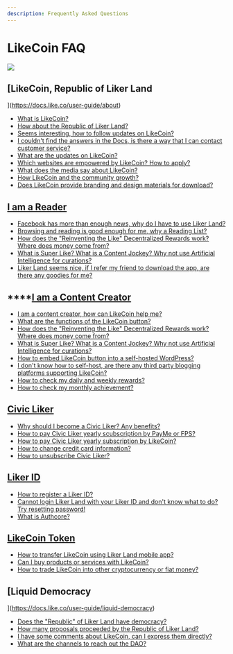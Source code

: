 ```yaml
---
description: Frequently Asked Questions
---
```


# LikeCoin FAQ

![](https://gblobscdn.gitbook.com/assets%2F-LL4mdaVjNgL6A1--PV0%2F-MHGKCas6shf9dDCwB3j%2F-MHGMnmjM4yyGSTVqz7T%2FLikeCoin_AD27_Small_Update-01.png?alt=media&token=a3cb3c10-3742-4ef9-b99a-3e05e2f82a11)

## [​LikeCoin, Republic of Liker Land](https://docs.like.co/user-guide/about) <a id="likecoin-zan-shang-gong-min-gong-he-guo"></a>

* [​What is LikeCoin?](https://docs.like.co/user-guide/about#likecoin)
* ​[How about the Republic of Liker Land?](https://docs.like.co/user-guide/about#republic-of-liker-land)
* ​[Seems interesting, how to follow updates on LikeCoin?](https://docs.like.co/user-guide/about#more-about-likecoin)
* [​I couldn't find the answers in the Docs, is there a way that I can contact customer service?](https://docs.like.co/user-guide/about#contact-us)
* [What are the updates on LikeCoin?](https://docs.like.co/user-guide/about/updates)
* [​Which websites are empowered by LikeCoin? How to apply?](https://docs.like.co/user-guide/about/list-of-media)
* [​What does the media say about LikeCoin?](https://docs.like.co/user-guide/about/on-the-news)
* [​How LikeCoin and the community growth?](https://docs.like.co/user-guide/about/background)
* [​Does LikeCoin provide branding and design materials for download?](https://docs.like.co/user-guide/about/presskit)

## [​I am a Reader](https://docs.like.co/user-guide/reader) <a id="wo-shi-du-zhe"></a>

* [Facebook has more than enough news, why do I have to use Liker Land? ](https://docs.like.co/user-guide/reader#content-jockey)
* [Browsing and reading is good enough for me, why a Reading List?](https://docs.like.co/user-guide/reader/readling-list)
* [How does the "Reinventing the Like" Decentralized Rewards work? Where does money come from?](https://docs.like.co/user-guide/reader/like)
* [What is Super Like? What is a Content Jockey? Why not use Artificial Intelligence for curations?](https://docs.like.co/user-guide/reader/superlike)
* [Liker Land seems nice, if I refer my friend to download the app, are there any goodies for me?](https://docs.like.co/user-guide/reader/referral)

## \*\*\*\*[**​I am a Content Creator**](https://docs.like.co/user-guide/creator) <a id="wo-shi-chuang-zuo-zhe"></a>

* [ I am a content creator, how can LikeCoin help me?](https://docs.like.co/user-guide/creator)
* [What are the functions of the LikeCoin button?](https://docs.like.co/user-guide/creator/likecoin-button)
* [How does the "Reinventing the Like" Decentralized Rewards work? Where does money come from?](https://docs.like.co/user-guide/reader/like)
* [What is Super Like? What is a Content Jockey? Why not use Artificial Intelligence for curations?](https://docs.like.co/user-guide/reader/superlike)
* [How to embed LikeCoin button into a self-hosted WordPress?](https://docs.like.co/user-guide/creator/wordpress)
* [I don't know how to self-host, are there any third party blogging platforms supporting LikeCoin?](https://docs.like.co/user-guide/creator/blogging-platforms)
* [How to check my daily and weekly rewards?](https://docs.like.co/user-guide/creator/rewards)
* [How to check my monthly achievement?](https://docs.like.co/user-guide/creator/monthly-report)

## ​[Civic Liker](https://docs.like.co/user-guide/civic-liker)​ <a id="civic-liker"></a>

* [Why should I become a Civic Liker? Any benefits?](https://docs.like.co/user-guide/civic-liker)
* [How to pay Civic Liker yearly scubscription by PayMe or FPS?](https://docs.like.co/user-guide/civic-liker/civic-liker-paid-by-payme)
* [How to pay Civic Liker yearly subscription by LikeCoin?](https://docs.like.co/user-guide/civic-liker/civic-liker-paid-by-likecoin)
* [How to change credit card information?](https://docs.like.co/user-guide/civic-liker/change-credit-card)
* [How to unsubscribe Civic Liker?](https://docs.like.co/user-guide/civic-liker/unsubscribe-civic-liker)

## ​[Liker ID](https://docs.like.co/user-guide/liker-id)​ <a id="liker-id"></a>

* [How to register a Liker ID?](https://docs.like.co/user-guide/liker-id/register)
* [Cannot login Liker Land with your Liker ID and don't know what to do? Try resetting password!](https://docs.like.co/user-guide/liker-id/reset-password)
* [What is Authcore?](https://docs.like.co/user-guide/liker-id/what-is-authcore)

## ​[LikeCoin Token](https://docs.like.co/user-guide/likecoin-token) <a id="likecoin-jiao-yi"></a>

* [How to transfer LikeCoin using Liker Land mobile app?](https://docs.like.co/user-guide/likecoin-token/like-pay)
* [Can I buy products or services with LikeCoin?](https://docs.like.co/user-guide/likecoin-token/products-and-services)
* [How to trade LikeCoin into other cryptocurrency or fiat money?](https://docs.like.co/user-guide/likecoin-token/how-to-buy-and-sell-likecoin)

## [Liquid Democracy](https://docs.like.co/user-guide/liquid-democracy)

* ​[Does the "Republic" of Liker Land have democracy?](https://docs.like.co/user-guide/liquid-democracy)
* ​​[How many proposals proceeded by the Republic of Liker Land?](https://docs.like.co/user-guide/liquid-democracy/proposals)
* ​[I have some comments about LikeCoin, can I express them directly?](https://docs.like.co/user-guide/liquid-democracy/community-call)
* [What are the channels to reach out the DAO?  ](https://docs.like.co/user-guide/about#contact-us)

